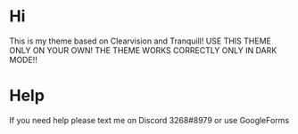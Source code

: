 # Hi
This is my theme based on Clearvision and Tranquill!
USE THIS THEME ONLY ON YOUR OWN!
THE THEME WORKS CORRECTLY ONLY IN DARK MODE!!

# Help
If you need help please text me on Discord 3268#8979 or use GoogleForms 

